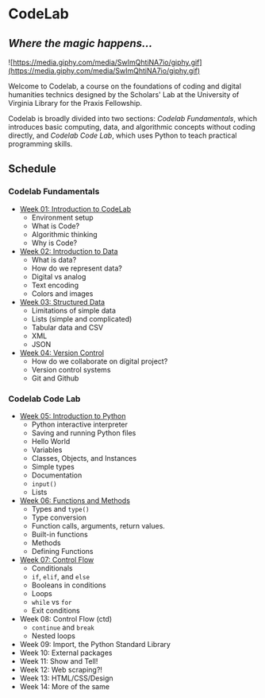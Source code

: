# CodeLab
## *Where the magic happens...*

![https://media.giphy.com/media/SwImQhtiNA7io/giphy.gif](https://media.giphy.com/media/SwImQhtiNA7io/giphy.gif)

Welcome to Codelab, a course on the foundations of coding and digital humanities technics designed by the Scholars' Lab at the University of Virginia Library for the Praxis Fellowship.

Codelab is broadly divided into two sections: _Codelab Fundamentals_, which introduces basic computing, data, and algorithmic concepts without coding directly, and _Codelab Code Lab_, which uses Python to teach practical programming skills.

## Schedule

### Codelab Fundamentals
* [Week 01: Introduction to CodeLab](Week01/README.md)
  * Environment setup
  * What is Code?
  * Algorithmic thinking
  * Why is Code?
* [Week 02: Introduction to Data](Week02/README.md)
  * What is data?
  * How do we represent data?
  * Digital vs analog
  * Text encoding
  * Colors and images
* [Week 03: Structured Data](Week03/README.md)
  * Limitations of simple data
  * Lists (simple and complicated)
  * Tabular data and CSV
  * XML
  * JSON
* [Week 04: Version Control](Week04/README.md)
  * How do we collaborate on digital project?
  * Version control systems
  * Git and Github

### Codelab Code Lab
* [Week 05: Introduction to Python](Week05/README.md)
  * Python interactive interpreter
  * Saving and running Python files
  * Hello World
  * Variables
  * Classes, Objects, and Instances
  * Simple types
  * Documentation
  * `input()`
  * Lists
* [Week 06: Functions and Methods](Week06/README.md)
  * Types and `type()`
  * Type conversion
  * Function calls, arguments, return values.
  * Built-in functions
  * Methods
  * Defining Functions
* [Week 07: Control Flow](Week07/README.md)
  * Conditionals
  * `if`, `elif`, and `else`
  * Booleans in conditions
  * Loops
  * `while` vs `for`
  * Exit conditions 
* Week 08: Control Flow (ctd)
  * `continue` and `break`
  * Nested loops
* Week 09: Import, the Python Standard Library 
* Week 10: External packages
* Week 11: Show and Tell!
* Week 12: Web scraping?!
* Week 13: HTML/CSS/Design
* Week 14: More of the same
